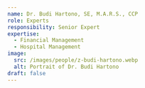 ```yaml
---
name: Dr. Budi Hartono, SE, M.A.R.S., CCP
role: Experts
responsibility: Senior Expert
expertise:
  - Financial Management
  - Hospital Management
image:
  src: /images/people/z-budi-hartono.webp
  alt: Portrait of Dr. Budi Hartono
draft: false
---
```

